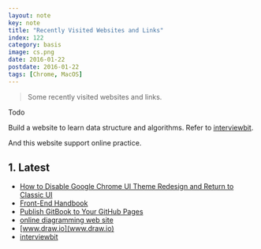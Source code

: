 ```yaml
---
layout: note
key: note
title: "Recently Visited Websites and Links"
index: 122
category: basis
image: cs.png
date: 2016-01-22
postdate: 2016-01-22
tags: [Chrome, MacOS]
---
```


> Some recently visited websites and links.

Todo

Build a website to learn data structure and algorithms. Refer to [interviewbit](https://www.interviewbit.com/practice/).

And this website support online practice.

## 1. Latest
* [How to Disable Google Chrome UI Theme Redesign and Return to Classic UI](http://osxdaily.com/2018/09/10/disable-chrome-ui-theme-redesign/)
* [Front-End Handbook](https://www.frontendhandbook.com/)
* [Publish GitBook to Your GitHub Pages](http://sangsoonam.github.io/2016/08/02/publish-gitbook-to-your-github-pages.html)
* [online diagramming web site](https://github.com/jgraph/drawio)
* [www.draw.io](www.draw.io)
* [interviewbit](https://www.interviewbit.com/practice/)
